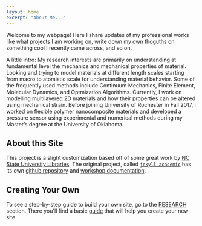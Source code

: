 ```yaml
---
layout: home
excerpt: "About Me..."
---
```

Welcome to my webpage! Here I share updates of my professional works like what projects I am working on, write down my own thoguths on something cool I recently came across, and so on.

A little intro: My research interests are primarily on understanding at fundamental level the mechanics and mechanical properties of material. Looking and trying to model materials at different length scales starting from macro to atomistic scale for understanding material behavior. Some of the frequently used methods include Continuum Mechanics, Finite Element, Molecular Dynamics, and Optmization Algorithms. Currently, I work on modelling multilayered 2D materials and how their properties can be altered using mechanical strain. Before joining University of Rochester in Fall 2017, I worked on flexible polymer nanocomposite materials and developed a pressure sensor using experimental and numerical methods during my Master’s degree at the University of Oklahoma.

## About this Site

This project is a slight customization based off of some great work by 
  [NC State University Libraries](https://www.lib.ncsu.edu/).
  The original project, called [`jekyll academic`](https://ncsu-libraries.github.io/jekyll-academic-docs/)
  has its own [github repository](https://github.com/NCSU-Libraries/jekyll-academic)
  and [workshop documentation](https://ncsu-libraries.github.io/jekyll-academic-docs/workshop/). 


## Creating Your Own

To see a step-by-step guide to build your own site, go to the [RESEARCH](/research) section. 
  There you'll find a basic [guide](/blog/getting-started) that will help you
  create your new site.
  
